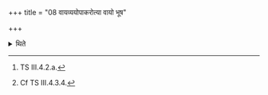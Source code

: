 +++
title = "08 वायव्ययोपाकरोत्या वायो भूष"

+++

<details><summary>थिते</summary>

8. With the verse addressed to Vāyu viz. ā vāyo bhūṣa sucipāḥ...[^1] (the Adhvaryu) dedicates her (she-goat).[^2]  

[^1]: TS III.4.2.a.  

[^2]: Cf TS III.4.3.4.  

</details>
